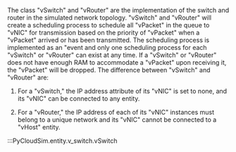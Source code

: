 The class "vSwitch" and "vRouter" are the implementation of the switch and router in the simulated network topology. "vSwitch" and "vRouter" will create a scheduling process to schedule all "vPacket" in the queue to "vNIC" for transmission based on the priority of "vPacket" when a "vPacket" arrived or has been transmitted. The scheduling process is implemented as an "event and only one scheduling process for each "vSwitch" or "vRouter" can exist at any time. If a "vSwitch" or "vRouter" does not have enough RAM to accommodate a "vPacket" upon receiving it, the "vPacket" will be dropped. The difference between "vSwitch" and "vRouter" are:

1.  For a "vSwitch," the IP address attribute of its "vNIC" is set to none, and its "vNIC" can be connected to any entity.

2.  For a "vRouter," the IP address of each of its "vNIC" instances must belong to a unique network and its "vNIC" cannot be connected to a "vHost" entity.

:::PyCloudSim.entity.v_switch.vSwitch